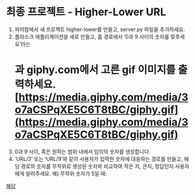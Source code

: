 # 최종 프로젝트 - Higher-Lower URL  

1. 파이참에서 새 프로젝트 higher-lower를 만들고, server.py 파일을 추가하세요.
2. 플라스크 애플리케이션을 새로 만들고, 홈 경로에서 ‘0과 9 사이의 숫자를 맞추세요’라는 <h1>과 giphy.com에서 고른 gif 이미지를 출력하세요.
[https://media.giphy.com/media/3o7aCSPqXE5C6T8tBC/giphy.gif](https://media.giphy.com/media/3o7aCSPqXE5C6T8tBC/giphy.gif)
3. 0과 9 사이, 혹은 원하는 범위 내에서 임의의 숫자를 생성합니다.
4. ‘URL/3’ 또는 ‘URL/9’와 같이 사용자가 입력한 숫자에 대응하는 경로를 만들고, 해당 경로의 숫자를 무작위로 생성된 숫자와 비교하여 작은 지, 큰지, 정답인지 사용자에게 알려주세요. 예) 무작위 숫자가 5일 때:

[해답](https://gist.github.com/angelabauer/26eb9190a094761a9f49b22e8ee4c0fb)   
